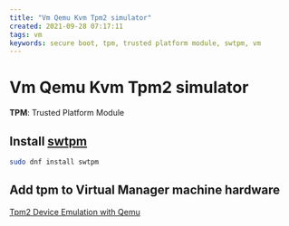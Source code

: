 ```yaml
---
title: "Vm Qemu Kvm Tpm2 simulator"
created: 2021-09-28 07:17:11
tags: vm
keywords: secure boot, tpm, trusted platform module, swtpm, vm
---
```


# Vm Qemu Kvm Tpm2 simulator

**TPM**: Trusted Platform Module

## Install [swtpm](https://github.com/stefanberger/swtpm)

```bash
sudo dnf install swtpm
```

## Add tpm to Virtual Manager machine hardware

[Tpm2 Device Emulation with Qemu](https://tpm2-software.github.io/2020/10/19/TPM2-Device-Emulation-With-QEMU.html)
